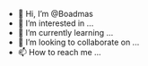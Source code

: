 - 👋 Hi, I’m @Boadmas
- 👀 I’m interested in ...
- 🌱 I’m currently learning ...
- 💞️ I’m looking to collaborate on ...
- 📫 How to reach me ...

<!---
Boadmas/Boadmas is a ✨ special ✨ repository because its `README.md` (this file) appears on your GitHub profile.
You can click the Preview link to take a look at your changes.
--->
